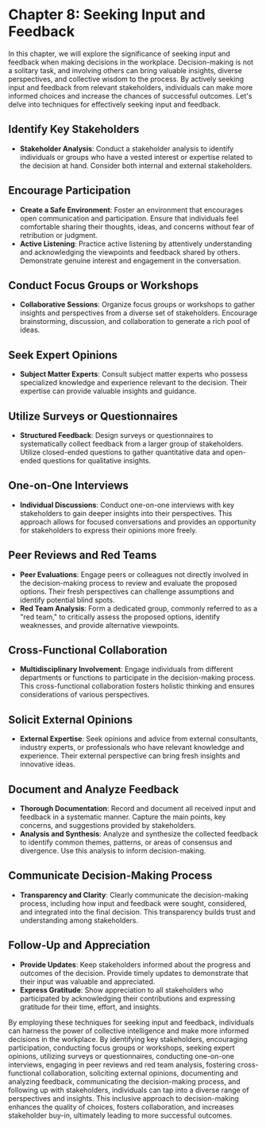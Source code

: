 Chapter 8: Seeking Input and Feedback
=====================================

In this chapter, we will explore the significance of seeking input and feedback when making decisions in the workplace. Decision-making is not a solitary task, and involving others can bring valuable insights, diverse perspectives, and collective wisdom to the process. By actively seeking input and feedback from relevant stakeholders, individuals can make more informed choices and increase the chances of successful outcomes. Let's delve into techniques for effectively seeking input and feedback.

Identify Key Stakeholders
-------------------------

* **Stakeholder Analysis**: Conduct a stakeholder analysis to identify individuals or groups who have a vested interest or expertise related to the decision at hand. Consider both internal and external stakeholders.

Encourage Participation
-----------------------

* **Create a Safe Environment**: Foster an environment that encourages open communication and participation. Ensure that individuals feel comfortable sharing their thoughts, ideas, and concerns without fear of retribution or judgment.
* **Active Listening**: Practice active listening by attentively understanding and acknowledging the viewpoints and feedback shared by others. Demonstrate genuine interest and engagement in the conversation.

Conduct Focus Groups or Workshops
---------------------------------

* **Collaborative Sessions**: Organize focus groups or workshops to gather insights and perspectives from a diverse set of stakeholders. Encourage brainstorming, discussion, and collaboration to generate a rich pool of ideas.

Seek Expert Opinions
--------------------

* **Subject Matter Experts**: Consult subject matter experts who possess specialized knowledge and experience relevant to the decision. Their expertise can provide valuable insights and guidance.

Utilize Surveys or Questionnaires
---------------------------------

* **Structured Feedback**: Design surveys or questionnaires to systematically collect feedback from a larger group of stakeholders. Utilize closed-ended questions to gather quantitative data and open-ended questions for qualitative insights.

One-on-One Interviews
---------------------

* **Individual Discussions**: Conduct one-on-one interviews with key stakeholders to gain deeper insights into their perspectives. This approach allows for focused conversations and provides an opportunity for stakeholders to express their opinions more freely.

Peer Reviews and Red Teams
--------------------------

* **Peer Evaluations**: Engage peers or colleagues not directly involved in the decision-making process to review and evaluate the proposed options. Their fresh perspectives can challenge assumptions and identify potential blind spots.
* **Red Team Analysis**: Form a dedicated group, commonly referred to as a "red team," to critically assess the proposed options, identify weaknesses, and provide alternative viewpoints.

Cross-Functional Collaboration
------------------------------

* **Multidisciplinary Involvement**: Engage individuals from different departments or functions to participate in the decision-making process. This cross-functional collaboration fosters holistic thinking and ensures considerations of various perspectives.

Solicit External Opinions
-------------------------

* **External Expertise**: Seek opinions and advice from external consultants, industry experts, or professionals who have relevant knowledge and experience. Their external perspective can bring fresh insights and innovative ideas.

Document and Analyze Feedback
-----------------------------

* **Thorough Documentation**: Record and document all received input and feedback in a systematic manner. Capture the main points, key concerns, and suggestions provided by stakeholders.
* **Analysis and Synthesis**: Analyze and synthesize the collected feedback to identify common themes, patterns, or areas of consensus and divergence. Use this analysis to inform decision-making.

Communicate Decision-Making Process
-----------------------------------

* **Transparency and Clarity**: Clearly communicate the decision-making process, including how input and feedback were sought, considered, and integrated into the final decision. This transparency builds trust and understanding among stakeholders.

Follow-Up and Appreciation
--------------------------

* **Provide Updates**: Keep stakeholders informed about the progress and outcomes of the decision. Provide timely updates to demonstrate that their input was valuable and appreciated.
* **Express Gratitude**: Show appreciation to all stakeholders who participated by acknowledging their contributions and expressing gratitude for their time, effort, and insights.

By employing these techniques for seeking input and feedback, individuals can harness the power of collective intelligence and make more informed decisions in the workplace. By identifying key stakeholders, encouraging participation, conducting focus groups or workshops, seeking expert opinions, utilizing surveys or questionnaires, conducting one-on-one interviews, engaging in peer reviews and red team analysis, fostering cross-functional collaboration, soliciting external opinions, documenting and analyzing feedback, communicating the decision-making process, and following up with stakeholders, individuals can tap into a diverse range of perspectives and insights. This inclusive approach to decision-making enhances the quality of choices, fosters collaboration, and increases stakeholder buy-in, ultimately leading to more successful outcomes.
